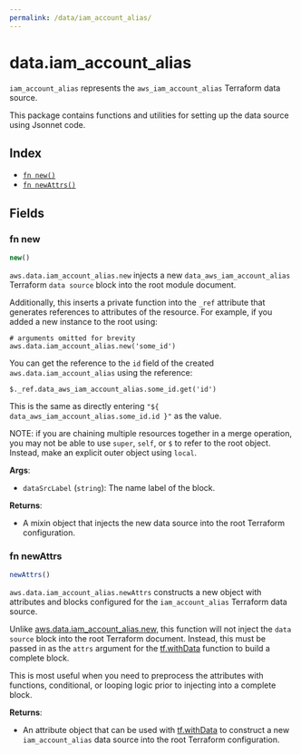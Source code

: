 ```yaml
---
permalink: /data/iam_account_alias/
---
```


# data.iam_account_alias

`iam_account_alias` represents the `aws_iam_account_alias` Terraform data source.



This package contains functions and utilities for setting up the data source using Jsonnet code.


## Index

* [`fn new()`](#fn-new)
* [`fn newAttrs()`](#fn-newattrs)

## Fields

### fn new

```ts
new()
```


`aws.data.iam_account_alias.new` injects a new `data_aws_iam_account_alias` Terraform `data source`
block into the root module document.

Additionally, this inserts a private function into the `_ref` attribute that generates references to attributes of the
resource. For example, if you added a new instance to the root using:

    # arguments omitted for brevity
    aws.data.iam_account_alias.new('some_id')

You can get the reference to the `id` field of the created `aws.data.iam_account_alias` using the reference:

    $._ref.data_aws_iam_account_alias.some_id.get('id')

This is the same as directly entering `"${ data_aws_iam_account_alias.some_id.id }"` as the value.

NOTE: if you are chaining multiple resources together in a merge operation, you may not be able to use `super`, `self`,
or `$` to refer to the root object. Instead, make an explicit outer object using `local`.

**Args**:
  - `dataSrcLabel` (`string`): The name label of the block.

**Returns**:
- A mixin object that injects the new data source into the root Terraform configuration.


### fn newAttrs

```ts
newAttrs()
```


`aws.data.iam_account_alias.newAttrs` constructs a new object with attributes and blocks configured for the `iam_account_alias`
Terraform data source.

Unlike [aws.data.iam_account_alias.new](#fn-new), this function will not inject the `data source`
block into the root Terraform document. Instead, this must be passed in as the `attrs` argument for the
[tf.withData](https://github.com/tf-libsonnet/core/tree/main/docs#fn-withdata) function to build a complete block.

This is most useful when you need to preprocess the attributes with functions, conditional, or looping logic prior to
injecting into a complete block.

**Returns**:
  - An attribute object that can be used with [tf.withData](https://github.com/tf-libsonnet/core/tree/main/docs#fn-withdata) to construct a new `iam_account_alias` data source into the root Terraform configuration.
